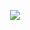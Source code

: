 <p align="center">
  <a href = "https://vamigaweb.github.io/doc/about.html"><img src="https://vamigaweb.github.io/doc/images/vAmigaWebBanner.png"></a>
</p>

